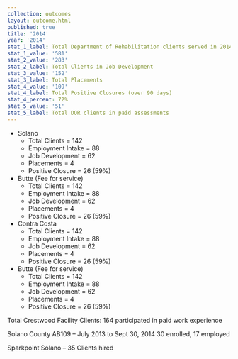 ```yaml
---
collection: outcomes
layout: outcome.html
published: true
title: '2014'
year: '2014'
stat_1_label: Total Department of Rehabilitation clients served in 2014
stat_1_value: '581'
stat_2_value: '283'
stat_2_label: Total Clients in Job Development
stat_3_value: '152'
stat_3_label: Total Placements
stat_4_value: '109'
stat_4_label: Total Positive Closures (over 90 days)
stat_4_percent: 72%
stat_5_value: '51'
stat_5_label: Total DOR clients in paid assessments
---
```

* Solano
  - Total Clients = 142
  - Employment Intake = 88
  - Job Development = 62
  - Placements = 4
  - Positive Closure = 26 (59%)
* Butte (Fee for service)
  - Total Clients = 142
  - Employment Intake = 88
  - Job Development = 62
  - Placements = 4
  - Positive Closure = 26 (59%)    
* Contra Costa
  - Total Clients = 142
  - Employment Intake = 88
  - Job Development = 62
  - Placements = 4
  - Positive Closure = 26 (59%)  
* Butte (Fee for service)
  - Total Clients = 142
  - Employment Intake = 88
  - Job Development = 62
  - Placements = 4
  - Positive Closure = 26 (59%)


Total Crestwood Facility Clients:
164 participated in paid work experience

Solano County AB109 – July 2013 to Sept 30, 2014
30 enrolled, 17 employed

Sparkpoint Solano – 35 Clients hired
